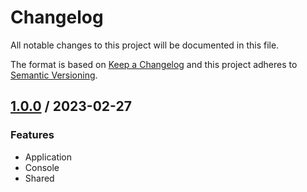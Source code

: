 # Changelog
All notable changes to this project will be documented in this file.

The format is based on [Keep a Changelog](http://keepachangelog.com/en/1.0.0/)
and this project adheres to [Semantic Versioning](http://semver.org/spec/v2.0.0.html).

## [1.0.0] / 2023-02-27
### Features
- Application
- Console
- Shared

[vNext]: ../../compare/1.0.0...HEAD
[1.0.0]: ../../compare/1.0.0